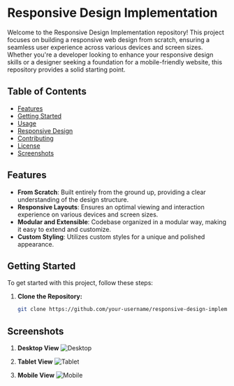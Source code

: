 # Responsive Design Implementation

Welcome to the Responsive Design Implementation repository! This project focuses on building a responsive web design from scratch, ensuring a seamless user experience across various devices and screen sizes. Whether you're a developer looking to enhance your responsive design skills or a designer seeking a foundation for a mobile-friendly website, this repository provides a solid starting point.

## Table of Contents
- [Features](#features)
- [Getting Started](#getting-started)
- [Usage](#usage)
- [Responsive Design](#responsive-design)
- [Contributing](#contributing)
- [License](#license)
- [Screenshots](#screenshots)

## Features
- **From Scratch**: Built entirely from the ground up, providing a clear understanding of the design structure.
- **Responsive Layouts**: Ensures an optimal viewing and interaction experience on various devices and screen sizes.
- **Modular and Extensible**: Codebase organized in a modular way, making it easy to extend and customize.
- **Custom Styling**: Utilizes custom styles for a unique and polished appearance.

## Getting Started
To get started with this project, follow these steps:

1. **Clone the Repository:**
   ```bash
   git clone https://github.com/your-username/responsive-design-implementation.git
    ```

## Screenshots

1. **Desktop View**
   ![Desktop](images/desktop.png)

2. **Tablet View**
   ![Tablet](images/tablet.png)

3. **Mobile View**
   ![Mobile](images/phone.png)
